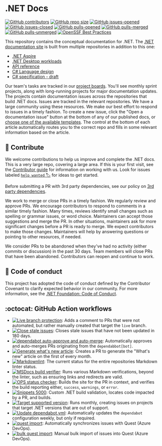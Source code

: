 # .NET Docs

[![GitHub contributors](https://img.shields.io/github/contributors/dotnet/docs.svg)](https://GitHub.com/dotnet/docs/graphs/contributors/)
[![GitHub repo size](https://img.shields.io/github/repo-size/dotnet/docs)](https://github.com/dotnet/docs)
[![GitHub issues-opened](https://img.shields.io/github/issues/dotnet/docs.svg)](https://GitHub.com/dotnet/docs/issues?q=is%3Aissue+is%3Aopened)
[![GitHub issues-closed](https://img.shields.io/github/issues-closed/dotnet/docs.svg)](https://GitHub.com/dotnet/docs/issues?q=is%3Aissue+is%3Aclosed)
[![GitHub pulls-opened](https://img.shields.io/github/issues-pr/dotnet/docs.svg)](https://GitHub.com/dotnet/docs/pulls?q=is%3Aissue+is%3Aopened)
[![GitHub pulls-merged](https://img.shields.io/github/issues-search/dotnet/docs?label=merged%20pull%20requests&query=is%3Apr%20is%3Aclosed%20is%3Amerged&color=darkviolet)](https://github.com/dotnet/docs/pulls?q=is%3Apr+is%3Aclosed+is%3Amerged)
[![GitHub pulls-unmerged](https://img.shields.io/github/issues-search/dotnet/docs?label=unmerged%20pull%20requests&query=is%3Apr%20is%3Aclosed%20is%3Aunmerged&color=red)](https://github.com/dotnet/docs/pulls?q=is%3Apr+is%3Aclosed+is%3Aunmerged)
[![OpenSSF Best Practices](https://www.bestpractices.dev/projects/9215/badge)](https://www.bestpractices.dev/projects/9215)

This repository contains the conceptual documentation for .NET. The [.NET documentation site](https://learn.microsoft.com/dotnet) is built from multiple repositories in addition to this one:

- [.NET Aspire](https://github.com/dotnet/docs-aspire)
- [.NET Desktop workloads](https://github.com/dotnet/docs-desktop)
- [API reference](https://github.com/dotnet/dotnet-api-docs)
- [C# Language design](https://github.com/dotnet/csharplang)
- [C# specification - draft](https://github.com/dotnet/csharpstandard)

Our team's tasks are tracked in our [project boards](https://github.com/dotnet/docs/projects?query=is%3Aopen). You'll see monthly sprint projects, along with long-running projects for major documentation updates. The projects contain documentation issues across the repositories that build .NET docs. Issues are tracked in the relevant repositories. We have a large community using these resources. We make our best effort to respond to issues in a timely fashion. To create a new issue, click the "Open a documentation issue" button at the bottom of any of our published docs, or [choose one of the available templates](https://github.com/dotnet/docs/issues/new/choose). The control at the bottom of each article automatically routes you to the correct repo and fills in some relevant information based on the article.

## :purple_heart: Contribute

We welcome contributions to help us improve and complete the .NET docs. This is a very large repo, covering a large area. If this is your first visit, see the [Contributor guide](https://learn.microsoft.com/contribute/content/dotnet/dotnet-contribute) for information on working with us. Look for issues labeled [`help wanted` :label:](https://github.com/dotnet/docs/issues?q=is%3Aopen+is%3Aissue+label%3A%22help+wanted%22+) for ideas to get started. 

Before submitting a PR with 3rd party dependencies, see our policy on [3rd party dependencies](admin/3rdPartyDependencies.md).

We work to merge or close PRs in a timely fashion. We regularly review and approve PRs. We encourage contributors to respond to comments in a similar timely fashion. Many times, reviews identify small changes such as spelling or grammar issues, or word choice. Maintainers can accept those suggestions and merge the PR. In other situations, maintainers ask for more significant changes before a PR is ready to merge. We expect contributors to make those changes. Maintainers will help by answering questions or pointing to other resources, if needed.

We consider PRs to be abandoned when they've had no activity (either commits or discussion) in the past 30 days. Team members will close PRs that have been abandoned. Contributors can reopen and continue to work.

## :bookmark_tabs: Code of conduct

This project has adopted the code of conduct defined by the Contributor Covenant
to clarify expected behavior in our community. For more information, see the [.NET Foundation: Code of Conduct](https://dotnetfoundation.org/code-of-conduct).

## :octocat: GitHub Action workflows

- [![Live branch protection](https://github.com/dotnet/docs/actions/workflows/live-protection.yml/badge.svg)](https://github.com/dotnet/docs/actions/workflows/live-protection.yml): Adds a comment to PRs that were not automated, but rather manually created that target the `live` branch.
- [![Close stale issues](https://github.com/dotnet/docs/actions/workflows/stale.yml/badge.svg)](https://github.com/dotnet/docs/actions/workflows/stale.yml):  Closes stale issues that have not been updated in 180 days.
- [![`dependabot` auto-approve and auto-merge](https://github.com/dotnet/docs/actions/workflows/dependabot-approve-and-automerge.yml/badge.svg)](https://github.com/dotnet/docs/actions/workflows/dependabot-approve-and-automerge.yml):  Automatically approves and auto-merges PRs originating from the `dependabbot[bot]`.
- [![Generate what's new article](https://github.com/dotnet/docs/actions/workflows/whats-new.yml/badge.svg)](https://github.com/dotnet/docs/actions/workflows/whats-new.yml):  Creates a PR to generate the "What's new" article on the first of every month.
- [![Markdownlint](https://github.com/dotnet/docs/actions/workflows/markdownlint.yml/badge.svg)](https://github.com/dotnet/docs/actions/workflows/markdownlint.yml):  The current status for the entire repositories Markdown linter status.
- [![MSDocs build verifier](https://github.com/dotnet/docs/actions/workflows/docs-verifier.yml/badge.svg)](https://github.com/dotnet/docs/actions/workflows/docs-verifier.yml):  Runs various Markdown verifications, beyond the linter, such as ensuring links and redirects are valid.
- [![OPS status checker](https://github.com/dotnet/docs/actions/workflows/check-for-build-warnings.yml/badge.svg)](https://github.com/dotnet/docs/actions/workflows/check-for-build-warnings.yml):  Builds the site for the PR in context, and verifies the build reporting either, `success`, `warnings`, or `error`.
- [![Snippets 5000](https://github.com/dotnet/docs/actions/workflows/snippets5000.yml/badge.svg)](https://github.com/dotnet/docs/actions/workflows/snippets5000.yml):  Custom .NET build validation, locates code impacted by a PR, and builds.
- [![Target supported version](https://github.com/dotnet/docs/actions/workflows/version-sweep.yml/badge.svg)](https://github.com/dotnet/docs/actions/workflows/version-sweep.yml):  Runs monthly, creating issues on projects that target .NET versions that are out of support.
- [![Update dependabot.yml](https://github.com/dotnet/docs/actions/workflows/dependabot-bot.yml/badge.svg)](https://github.com/dotnet/docs/actions/workflows/dependabot-bot.yml):  Automatically updates the `dependabot` configuration weekly, but only if required.
- [![quest import](https://github.com/dotnet/docs/actions/workflows/quest.yml/badge.svg)](https://github.com/dotnet/docs/actions/workflows/quest.yml): Automatically synchronizes issues with Quest (Azure DevOps).
- [![bulk quest import](https://github.com/dotnet/docs/actions/workflows/quest-bulk.yml/badge.svg)](https://github.com/dotnet/docs/actions/workflows/quest-bulk.yml): Manual bulk import of issues into Quest (Azure DevOps).
